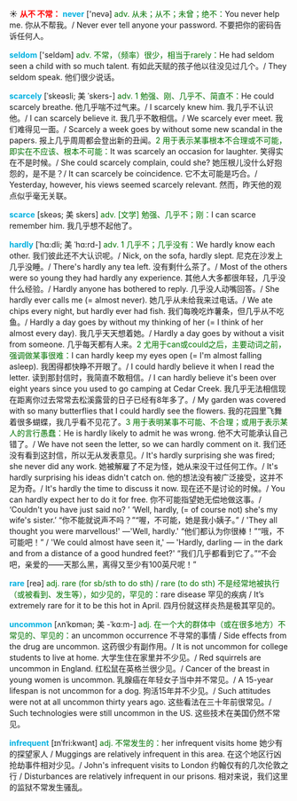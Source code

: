 ☀ <font color="red">**从不 不常：**</font>
<font color="sky blue">**never**</font> ['nevə] 
<font color="rgb(227, 108, 9)">adv. 从未；从不；未曾；绝不：</font>You never help me. 你从不帮我。/ Never ever tell anyone your password. 不要把你的密码告诉任何人。

<font color="sky blue">**seldom**</font> ['seldəm] 
<font color="rgb(227, 108, 9)">adv. 不常，（频率）很少，相当于rarely：</font>He had seldom seen a child with so much talent. 有如此天赋的孩子他以往没见过几个。/ They seldom speak. 他们很少说话。
           
<font color="sky blue">**scarcely**</font> [ˈskeəsli; 美 ˈskers-]
<font color="rgb(227, 108, 9)">adv. 1 勉强、刚、几乎不、简直不：</font>He could scarcely breathe. 他几乎喘不过气来。/ I scarcely knew him. 我几乎不认识他。/ I can scarcely believe it. 我几乎不敢相信。/ We scarcely ever meet. 我们难得见一面。/ Scarcely a week goes by without some new scandal in the papers. 报上几乎周周都会登出新的丑闻。<font color="rgb(227, 108, 9)">2 用于表示某事根本不合理或不可能，即实在不应该、根本不可能：</font>It was scarcely an occasion for laughter. 笑得实在不是时候。/ She could scarcely complain, could she? 她压根儿没什么好抱怨的，是不是？/ It can scarcely be coincidence. 它不太可能是巧合。/ Yesterday, however, his views seemed scarcely relevant. 然而，昨天他的观点似乎毫无关联。
                      
<font color="sky blue">**scarce**</font> [skeəs; 美 skers]
<font color="rgb(227, 108, 9)">adv. [文学] 勉强、几乎不；刚：</font>I can scarce remember him. 我几乎想不起他了。

<font color="sky blue">**hardly**</font> [ˈhɑ:dli; 美 ˈhɑ:rd-]
<font color="rgb(227, 108, 9)">adv. 1 几乎不；几乎没有：</font>We hardly know each other. 我们彼此还不大认识呢。/ Nick, on the sofa, hardly slept. 尼克在沙发上几乎没睡。/ There's hardly any tea left. 没有剩什么茶了。/ Most of the others were so young they had hardly any experience. 其他人大多都很年轻，几乎没什么经验。/ Hardly anyone has bothered to reply. 几乎没人动嘴回答。/ She hardly ever calls me (= almost never). 她几乎从未给我来过电话。/ We ate chips every night, but hardly ever had fish. 我们每晚吃炸薯条，但几乎从不吃鱼。/ Hardly a day goes by without my thinking of her (= I think of her almost every day). 我几乎天天想着她。/ Hardly a day goes by without a visit from someone. 几乎每天都有人来。<font color="rgb(227, 108, 9)">2 尤用于can或could之后，主要动词之前，强调做某事很难：</font>I can hardly keep my eyes open (= I'm almost falling asleep). 我困得都快睁不开眼了。/ I could hardly believe it when I read the letter. 读到那封信时，我简直不敢相信。/ I can hardly believe it's been over eight years since you used to go camping at Cedar Creek. 我几乎无法相信现在距离你过去常常去松溪露营的日子已经有8年多了。/ My garden was covered with so many butterflies that I could hardly see the flowers. 我的花园里飞舞着很多蝴蝶，我几乎看不见花了。<font color="rgb(227, 108, 9)">3 用于表明某事不可能、不合理；或用于表示某人的言行愚蠢：</font>He is hardly likely to admit he was wrong. 他不大可能承认自己错了。/ We have not seen the letter, so we can hardly comment on it. 我们还没有看到这封信，所以无从发表意见。/ It's hardly surprising she was fired; she never did any work. 她被解雇了不足为怪，她从来没干过任何工作。/ It's hardly surprising his ideas didn't catch on. 他的想法没有被广泛接受，这并不足为奇。/ It's hardly the time to discuss it now. 现在还不是讨论的时候。/ You can hardly expect her to do it for free. 你不可能指望她无偿地做这事。/ ‘Couldn't you have just said no? ’ ‘Well, hardly, (= of course not) she's my wife's sister.’ “你不能就说声不吗？”“喔，不可能，她是我小姨子。” / 'They all thought you were marvellous!' —'Well, hardly.' “他们都认为你很棒！”“哦，不可能吧！” / 'We could almost have seen it,' — 'Hardly, darling — in the dark and from a distance of a good hundred feet?' “我们几乎都看到它了。”“不会吧，亲爱的——天那么黑，离得又至少有100英尺呢！”

<font color="sky blue">**rare**</font> [reə] 
<font color="rgb(227, 108, 9)">adj. rare (for sb/sth to do sth) / rare (to do sth) 不是经常地被执行（或被看到、发生等），如少见的，罕见的：</font>rare disease 罕见的疾病 / It’s extremely rare for it to be this hot in April. 四月份就这样炎热是极其罕见的。
           
<font color="sky blue">**uncommon**</font> [ʌnˈkɒmən; 美 -ˈkɑ:m-]
<font color="rgb(227, 108, 9)">adj. 在一个大的群体中（或在很多地方）不常见的、罕见的：</font>an uncommon occurrence 不寻常的事情 / Side effects from the drug are uncommon. 这药很少有副作用。/ It is not uncommon for college students to live at home. 大学生住在家里并不少见。/ Red squirrels are uncommon in England. 红松鼠在英格兰很少见。/ Cancer of the breast in young women is uncommon. 乳腺癌在年轻女子当中并不常见。/ A 15-year lifespan is not uncommon for a dog. 狗活15年并不少见。/ Such attitudes were not at all uncommon thirty years ago. 这些看法在三十年前很常见。/ Such technologies were still uncommon in the US. 这些技术在美国仍然不常见。
           
<font color="sky blue">**infrequent**</font> [ɪnˈfri:kwənt]
<font color="rgb(227, 108, 9)">adj. 不常发生的：</font>her infrequent visits home 她少有的探望家人 / Muggings are relatively infrequent in this area. 在这个地区行凶抢劫事件相对少见。/ John's infrequent visits to London 约翰仅有的几次伦敦之行 / Disturbances are relatively infrequent in our prisons. 相对来说，我们这里的监狱不常发生骚乱。


